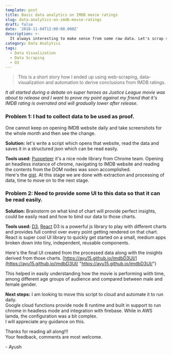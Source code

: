 ```yaml
---
template: post
title: Basic data analytics on IMDB movie ratings
slug: data-analytics-on-imdb-movie-ratings
draft: false
date: '2018-11-04T12:00:00.000Z'
description: >-
  It always interesting to make sense from some raw data. Let's scrap some data from IMDB and then create visualizations from it, which will help us derive some insights about those movies...
category: Data Analytics
tags:
  - Data Visualization
  - Data Scraping
  - D3
---
```


> This is a short story how I ended up using web-scraping, data-visualization and automation to derive conclusions from IMDB ratings.

*It all started during a debate on super heroes as Justice League movie was about to release and I want to prove my point against my friend that it's IMDB rating is overrated and will gradually lower after release.*

### Problem 1: I had to collect data to be used as proof.
One cannot keep on opening IMDB website daily and take screenshots for the whole month and then see the change.

**Solution:** let's write a script which opens that website, read the data and saves it in a structured json which can be read easily.

**Tools used:** [Puppeteer](https://github.com/GoogleChrome/puppeteer "Puppeteer") it's a nice node library from Chrome team. Opening an headless instance of chrome, navigating to IMDB website and reading the contents from the DOM nodes was soon accomplished.  
Here's the [gist](https://gist.github.com/ayu15/7356cb1df9001f2438f406dbde549400 "gist").
At this stage we are done with extraction and processing of data, time to move on to the next stage.

### Problem 2: Need to provide some UI to this data so that it can be read easily.
**Solution:** Brainstorm on what kind of chart will provide perfect insights, could be easily read and how to bind our data to those charts.

**Tools used:** [D3](https://d3js.org/ "D3"), [React](https://reactjs.org/ "React")
D3 is a powerful js library to play with different charts and provides full control over every point getting rendered on that chart.  
React is super cool UI library to quickly get started on a small, medium apps broken down into tiny, independent, reusable components.

Here's the final UI created from the processed data along with the insights derived from those charts. [https://ayu15.github.io/imdbD3UI/](https://ayu15.github.io/imdbD3UI/ "https://ayu15.github.io/imdbD3UI/")

This helped in easily understanding how the movie is performing wiith time, among different age groups of audience and compared between male and female gender.

**Next steps:**
I am looking to move this script to cloud and automate it to run daily.  
Google cloud functions provide node 8 runtime and built in support to run chrome in headless mode and integration with firebase. While in AWS lamda, the configuration was a bit complex.  
I will appreciate any guidance on this.

Thanks for reading all along!!!  
Your feedback, comments are most welcome.

\- Ayush